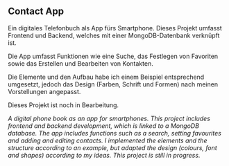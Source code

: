 ## Contact App

Ein digitales Telefonbuch als App fürs Smartphone. Dieses Projekt umfasst Frontend und Backend, welches mit einer MongoDB-Datenbank verknüpft ist.

Die App umfasst Funktionen wie eine Suche, das Festlegen von Favoriten sowie das Erstellen und Bearbeiten von Kontakten.

Die Elemente und den Aufbau habe ich einem Beispiel entsprechend umgesetzt, jedoch das Design (Farben, Schrift und Formen) nach meinen Vorstellungen angepasst.

Dieses Projekt ist noch in Bearbeitung.

*A digital phone book as an app for smartphones. This project includes frontend and backend development, which is linked to a MongoDB database.
The app includes functions such as a search, setting favourites and adding and editing contacts.
I implemented the elements and the structure according to an example, but adapted the design (colours, font and shapes) according to my ideas.
This project is still in progress.*

